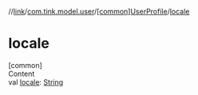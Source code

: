//[link](../../index.md)/[com.tink.model.user](../index.md)/[[common]UserProfile](index.md)/[locale](locale.md)



# locale  
[common]  
Content  
val [locale](locale.md): [String](https://kotlinlang.org/api/latest/jvm/stdlib/kotlin/-string/index.html)  



